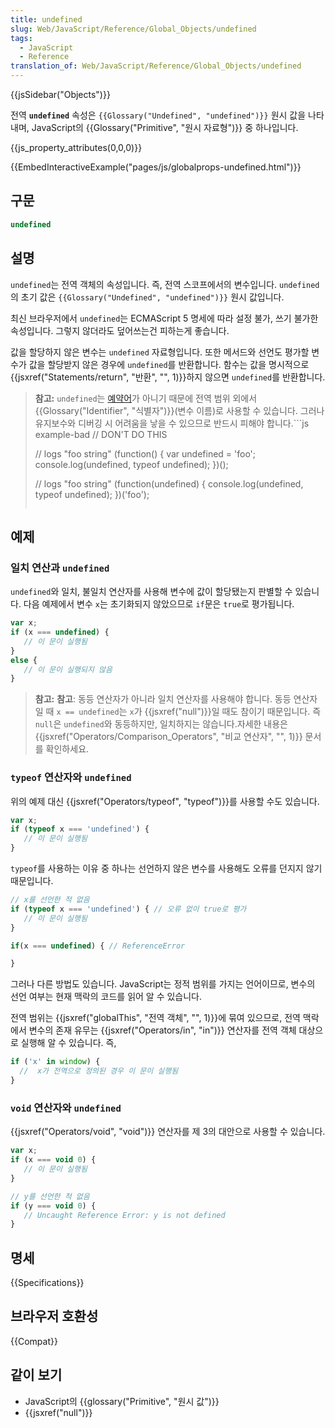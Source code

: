 ```yaml
---
title: undefined
slug: Web/JavaScript/Reference/Global_Objects/undefined
tags:
  - JavaScript
  - Reference
translation_of: Web/JavaScript/Reference/Global_Objects/undefined
---
```

{{jsSidebar("Objects")}}

전역 **`undefined`** 속성은 `{{Glossary("Undefined", "undefined")}}` 원시 값을 나타내며, JavaScript의 {{Glossary("Primitive", "원시 자료형")}} 중 하나입니다.

{{js_property_attributes(0,0,0)}}

{{EmbedInteractiveExample("pages/js/globalprops-undefined.html")}}

## 구문

```js
undefined
```

## 설명

`undefined`는 전역 객체의 속성입니다. 즉, 전역 스코프에서의 변수입니다. `undefined`의 초기 값은 `{{Glossary("Undefined", "undefined")}}` 원시 값입니다.

최신 브라우저에서 `undefined`는 ECMAScript 5 명세에 따라 설정 불가, 쓰기 불가한 속성입니다. 그렇지 않더라도 덮어쓰는건 피하는게 좋습니다.

값을 할당하지 않은 변수는 `undefined` 자료형입니다. 또한 메서드와 선언도 평가할 변수가 값을 할당받지 않은 경우에 `undefined`를 반환합니다. 함수는 값을 명시적으로 {{jsxref("Statements/return", "반환", "", 1)}}하지 않으면 `undefined`를 반환합니다.

> **참고:** `undefined`는 [예약어](/ko/docs/Web/JavaScript/Reference/Reserved_Words)가 아니기 때문에 전역 범위 외에서 {{Glossary("Identifier", "식별자")}}(변수 이름)로 사용할 수 있습니다. 그러나 유지보수와 디버깅 시 어려움을 낳을 수 있으므로 반드시 피해야 합니다.```js example-bad
> // DON'T DO THIS
>
> // logs "foo string"
> (function() {
> var undefined = 'foo';
> console.log(undefined, typeof undefined);
> })();
>
> // logs "foo string"
> (function(undefined) {
> console.log(undefined, typeof undefined);
> })('foo');
>
> ```
>
> ```

## 예제

### 일치 연산과 `undefined`

`undefined`와 일치, 불일치 연산자를 사용해 변수에 값이 할당됐는지 판별할 수 있습니다. 다음 예제에서 변수 `x`는 초기화되지 않았으므로 `if`문은 `true`로 평가됩니다.

```js
var x;
if (x === undefined) {
   // 이 문이 실행됨
}
else {
   // 이 문이 실행되지 않음
}
```

> **참고:** **참고**: 동등 연산자가 아니라 일치 연산자를 사용해야 합니다. 동등 연산자일 때 `x == undefined`는 `x`가 {{jsxref("null")}}일 때도 참이기 때문입니다. 즉 `null`은 `undefined`와 동등하지만, 일치하지는 않습니다.자세한 내용은 {{jsxref("Operators/Comparison_Operators", "비교 연산자", "", 1)}} 문서를 확인하세요.

### `typeof` 연산자와 `undefined`

위의 예제 대신 {{jsxref("Operators/typeof", "typeof")}}를 사용할 수도 있습니다.

```js
var x;
if (typeof x === 'undefined') {
   // 이 문이 실행됨
}
```

`typeof`를 사용하는 이유 중 하나는 선언하지 않은 변수를 사용해도 오류를 던지지 않기 때문입니다.

```js
// x를 선언한 적 없음
if (typeof x === 'undefined') { // 오류 없이 true로 평가
   // 이 문이 실행됨
}

if(x === undefined) { // ReferenceError

}
```

그러나 다른 방법도 있습니다. JavaScript는 정적 범위를 가지는 언어이므로, 변수의 선언 여부는 현재 맥락의 코드를 읽어 알 수 있습니다.

전역 범위는 {{jsxref("globalThis", "전역 객체", "", 1)}}에 묶여 있으므로, 전역 맥락에서 변수의 존재 유무는 {{jsxref("Operators/in", "in")}} 연산자를 전역 객체 대상으로 실행해 알 수 있습니다. 즉,

```js
if ('x' in window) {
  //  x가 전역으로 정의된 경우 이 문이 실행됨
}
```

### `void` 연산자와 `undefined`

{{jsxref("Operators/void", "void")}} 연산자를 제 3의 대안으로 사용할 수 있습니다.

```js
var x;
if (x === void 0) {
   // 이 문이 실행됨
}

// y를 선언한 적 없음
if (y === void 0) {
   // Uncaught Reference Error: y is not defined
}
```

## 명세

{{Specifications}}

## 브라우저 호환성

{{Compat}}

## 같이 보기

- JavaScript의 {{glossary("Primitive", "원시 값")}}
- {{jsxref("null")}}
